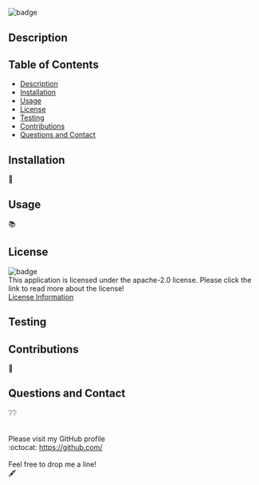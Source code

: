 
  
  <h1 align=center></h1><br>

  ![badge](https://img.shields.io/badge/license-apache%202.0-blue?style=flat-square)<br>

  ## Description
  

  ## Table of Contents
  - [Description](#description)
  - [Installation](#installation)
  - [Usage](#usage)
  - [License](#license)
  - [Testing](#testing)
  - [Contributions](#contributions)  
  - [Questions and Contact](#questions-and-contact)

  ## Installation
  :toolbox:<br>
  

  ## Usage
  :books:<br>
  

  ## License
  ![badge](https://img.shields.io/badge/license-apache%202.0-blue?style=flat-square)<br>
  This application is licensed under the apache-2.0 license. Please click the link to read more about the license!<br>
  [License Information](https://choosealicense.com/licenses/apache-2.0/)

  ## Testing
  
  
  ## Contributions
  :busts_in_silhouette:<br>
  

  ## Questions and Contact
  :grey_question::grey_question:<br>
  <br><br>
  Please visit my GitHub profile <br>
  :octocat: https://github.com/ <br><br>
  Feel free to drop me a line! <br> :fountain_pen: 

